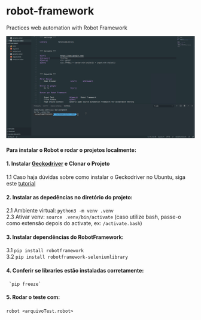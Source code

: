 # robot-framework
Practices web automation with Robot Framework

![Robot Gif](gif-robot.gif)


####  Para instalar o Robot e rodar o projetos localmente:  

#### 1. Instalar [Geckodriver](https://github.com/mozilla/geckodriver/releases/tag/v0.26.0) e Clonar o Projeto  
   1.1 Caso haja dúvidas sobre como instalar o Geckodriver no Ubuntu, siga este [tutorial](https://medium.com/beelabsolutions/baixando-e-configurando-o-geckodriver-no-ubuntu-dc2fe14d91c)  
#### 2. Instalar as depedências no diretório do projeto:  
   2.1 Ambiente virtual: `python3 -m venv .venv`  
   2.3  Ativar venv: `source .venv/bin/activate` (caso utilize bash, passe-o como extensão depois do activate, ex: `/activate.bash`) 
#### 3. Instalar dependências do RobotFramework: 
   3.1 `pip install robotframework`  
   3.2 `pip install robotframework-seleniumlibrary`  

#### 4. Conferir se libraries estão instaladas corretamente:  
     `pip freeze`
#### 5. Rodar o teste com:  
   `robot <arquivoTest.robot>`

